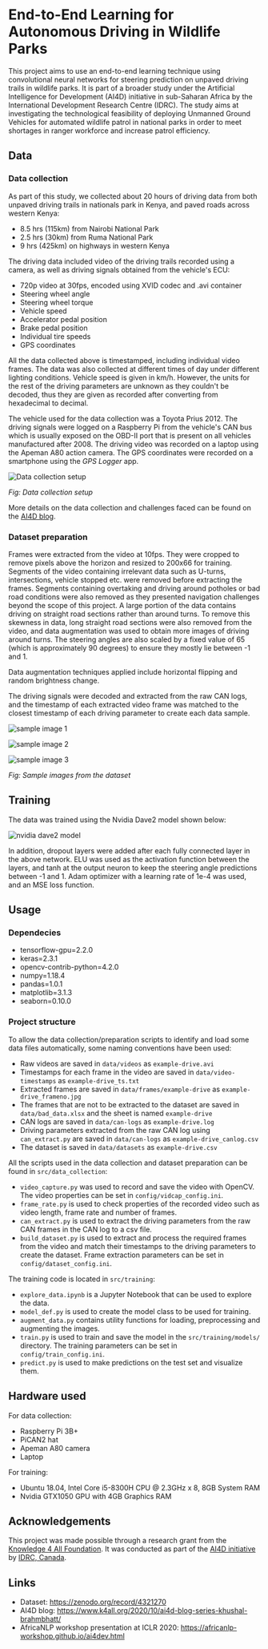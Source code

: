 # End-to-End Learning for Autonomous Driving in Wildlife Parks
This project aims to use an end-to-end learning technique using convolutional neural networks for steering prediction on
unpaved driving trails in wildlife parks. It is part of a broader study under the Artificial Intelligence for 
Development (AI4D) initiative in sub-Saharan Africa by the International Development Research Centre (IDRC). The study
aims at investigating the technological feasibility of deploying Unmanned Ground Vehicles for automated wildlife patrol
in national parks in order to meet shortages in ranger workforce and increase patrol efficiency.

## Data
### Data collection
As part of this study, we collected about 20 hours of driving data from both unpaved driving trails in nationals park in
Kenya, and paved roads across western Kenya:
* 8.5 hrs (115km) from Nairobi National Park
* 2.5 hrs (30km) from Ruma National Park
* 9 hrs (425km) on highways in western Kenya

The driving data included video of the driving trails recorded using a camera, as well as driving signals obtained
from the vehicle's ECU:
* 720p video at 30fps, encoded using XVID codec and .avi container
* Steering wheel angle
* Steering wheel torque
* Vehicle speed
* Accelerator pedal position
* Brake pedal position
* Individual tire speeds
* GPS coordinates

All the data collected above is timestamped, including individual video frames. The data was also collected at different
times of day under different lighting conditions. Vehicle speed is given in km/h. However, the units for the rest of the
driving parameters are unknown as they couldn't be decoded, thus they are given as recorded after converting from
hexadecimal to decimal.

The vehicle used for the data collection was a Toyota Prius 2012. The driving signals were logged on a Raspberry Pi
from the vehicle's CAN bus which is usually exposed on the OBD-II port that is present on all vehicles manufactured
after 2008. The driving video was recorded on a laptop using the Apeman A80 action camera. The GPS coordinates
were recorded on a smartphone using the *GPS Logger* app.

![Data collection setup](images/data-collection-setup.png?raw=true)

*Fig: Data collection setup*

More details on the data collection and challenges faced can be found on the [AI4D blog](https://ai4d.ai/autonomous-driving/).

### Dataset preparation
Frames were extracted from the video at 10fps. They were cropped to remove pixels above the horizon and resized to
200x66 for training. Segments of the video containing irrelevant data such as U-turns, intersections, vehicle stopped 
etc. were removed before extracting the frames. Segments containing overtaking and driving around potholes or bad road 
conditions were also removed as they presented navigation challenges beyond the scope of this project. A large portion 
of the data contains driving on straight road sections rather than around turns. To remove this skewness in data, long 
straight road sections were also removed from the video, and data augmentation was used to obtain more images of driving
around turns. The steering angles are also scaled by a fixed value of 65 (which is approximately 90 degrees) to ensure
they mostly lie between -1 and 1.

Data augmentation techniques applied include horizontal flipping and random brightness change.

The driving signals were decoded and extracted from the raw CAN logs, and the timestamp of each extracted video frame 
was matched to the closest timestamp of each driving parameter to create each data sample.

![sample image 1](images/sampleimg1.png?raw=true)

![sample image 2](images/sampleimg2.png?raw=true)

![sample image 3](images/sampleimg3.png?raw=true)

*Fig: Sample images from the dataset*

## Training
The data was trained using the Nvidia Dave2 model shown below:

![nvidia dave2 model](images/dave2.png)

In addition, dropout layers were added after each fully connected layer in the above network. ELU was used as the 
activation function between the layers, and tanh at the output neuron to keep the steering angle predictions between
-1 and 1. Adam optimizer with a learning rate of 1e-4 was used, and an MSE loss function.

## Usage
### Dependecies
* tensorflow-gpu=2.2.0
* keras=2.3.1
* opencv-contrib-python=4.2.0
* numpy=1.18.4
* pandas=1.0.1
* matplotlib=3.1.3
* seaborn=0.10.0

### Project structure
To allow the data collection/preparation scripts to identify and load some data files automatically, some naming 
conventions have been used:
* Raw videos are saved in `data/videos` as `example-drive.avi`
* Timestamps for each frame in the video are saved in `data/video-timestamps` as `example-drive_ts.txt`
* Extracted frames are saved in `data/frames/example-drive` as `example-drive_frameno.jpg`
* The frames that are not to be extracted to the dataset are saved in `data/bad_data.xlsx` and the sheet is named 
`example-drive`
* CAN logs are saved in `data/can-logs` as `example-drive.log`
* Driving parameters extracted from the raw CAN log using `can_extract.py` are saved in `data/can-logs` as 
`example-drive_canlog.csv`
* The dataset is saved in `data/datasets` as `example-drive.csv`

All the scripts used in the data collection and dataset preparation can be found in `src/data_collection`:
* `video_capture.py` was used to record and save the video with OpenCV. The video properties can be set in 
`config/vidcap_config.ini`.
* `frame_rate.py` is used to check properties of the recorded video such as video length, frame rate and number of frames.
* `can_extract.py` is used to extract the driving parameters from the raw CAN frames in the CAN log to a csv file.
* `build_dataset.py` is used to extract and process the required frames from the video and match their timestamps to the
driving parameters to create the dataset. Frame extraction parameters can be set in `config/dataset_config.ini`.

The training code is located in `src/training`:
* `explore_data.ipynb` is a Jupyter Notebook that can be used to explore the data.
* `model_def.py` is used to create the model class to be used for training.
* `augment_data.py` contains utility functions for loading, preprocessing and augmenting the images.
* `train.py` is used to train and save the model in the `src/training/models/` directory. The training parameters can be
set in `config/train_config.ini`.
* `predict.py` is used to make predictions on the test set and visualize them.

## Hardware used
For data collection:
* Raspberry Pi 3B+
* PiCAN2 hat
* Apeman A80 camera
* Laptop

For training:
* Ubuntu 18.04, Intel Core i5-8300H CPU @ 2.3GHz x 8, 8GB System RAM
* Nvidia GTX1050 GPU with 4GB Graphics RAM

## Acknowledgements
This project was made possible through a research grant from the [Knowledge 4 All Foundation](https://www.k4all.org/).
It was conducted as part of the [AI4D initiative](https://ai4d.ai/) by [IDRC, Canada](https://www.idrc.ca/).

## Links
* Dataset: https://zenodo.org/record/4321270
* AI4D blog: https://www.k4all.org/2020/10/ai4d-blog-series-khushal-brahmbhatt/
* AfricaNLP workshop presentation at ICLR 2020: https://africanlp-workshop.github.io/ai4dev.html
